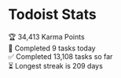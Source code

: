 
# Todoist Stats

<!-- TODO-IST:START -->
🏆  34,413 Karma Points           
🌸  Completed 9 tasks today           
✅  Completed 13,108 tasks so far           
⏳  Longest streak is 209 days
<!-- TODO-IST:END -->
